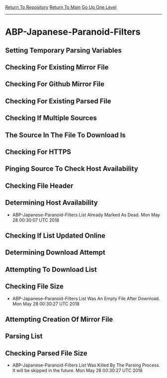 [Return To Repository](https://github.com/deathbybandaid/piholeparser/)
[Return To Main](https://github.com/deathbybandaid/piholeparser/blob/master/RecentRunLogs/Mainlog.md)
[Go Up One Level](https://github.com/deathbybandaid/piholeparser/blob/master/RecentRunLogs/TopLevelScripts/30-Processing-External-Blacklists.md)
____________________________________
# ABP-Japanese-Paranoid-Filters
## Setting Temporary Parsing Variables
## Checking For Existing Mirror File
## Checking For Github Mirror File
## Checking For Existing Parsed File
## Checking If Multiple Sources
## The Source In The File To Download Is
## Checking For HTTPS
## Pinging Source To Check Host Availability
## Checking File Header
## Determining Host Availability
* ABP-Japanese-Paranoid-Filters List Already Marked As Dead. Mon May 28 00:30:07 UTC 2018
## Checking If List Updated Online
## Determining Download Attempt
## Attempting To Download List
## Checking File Size
* ABP-Japanese-Paranoid-Filters List Was An Empty File After Download. Mon May 28 00:30:27 UTC 2018
## Attempting Creation Of Mirror File
## Parsing List
## Checking Parsed File Size
* ABP-Japanese-Paranoid-Filters List Was Killed By The Parsing Process. It will be skipped in the future. Mon May 28 00:30:27 UTC 2018
